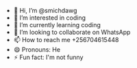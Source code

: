 - 👋 Hi, I’m @smichdawg
- 👀 I’m interested in coding 
- 🌱 I’m currently learning coding 
- 💞️ I’m looking to collaborate on WhatsApp 
- 📫 How to reach me +256704615448
- 😄 Pronouns: He
- ⚡ Fun fact: I'm not funny 

<!---
smichdawg/smichdawg is a ✨ special ✨ repository because its `README.md` (this file) appears on your GitHub profile.
You can click the Preview link to take a look at your changes.
--->
